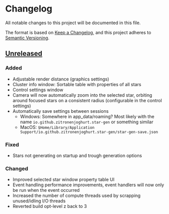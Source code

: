 # Changelog

All notable changes to this project will be documented in this file.

The format is based on [Keep a Changelog](https://keepachangelog.com/en/1.1.0/),
and this project adheres to [Semantic Versioning](https://semver.org/spec/v2.0.0.html).

## [Unreleased]

### Added

- Adjustable render distance (graphics settings)
- Cluster info window: Sortable table with properties of all stars
- Control settings window
- Camera will now automatically zoom into the selected star, orbiting around focused stars on a consistent radius
  (configurable in the control settings)
- Automatically save settings between sessions
    - Windows: Somewhere in app_data/roaming? Most likely with the name `io.github.zitronenjoghurt.star-gen` or
      something similar
    - MacOS: `$Home/Library/Application Support/io.github.zitronenjoghurt.star-gen/star-gen-save.json`

### Fixed

- Stars not generating on startup and trough generation options

### Changed

- Improved selected star window property table UI
- Event handling performance improvements, event handlers will now only be run when the event occurred
- Increased the number of compute threads used by scrapping unused/idling I/O threads
- Reverted build opt-level z back to 3

[unreleased]: https://github.com/Zitronenjoghurt/star-gen/compare/v0.0.1...develop